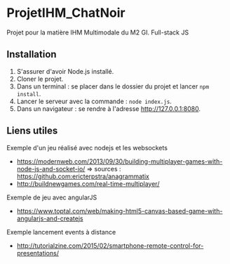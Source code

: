 # ProjetIHM_ChatNoir
Projet pour la matière IHM Multimodale du M2 GI. Full-stack JS

## Installation

1. S'assurer d'avoir Node.js installé.
2. Cloner le projet.
3. Dans un terminal : se placer dans le dossier du projet et lancer `npm install`.
4. Lancer le serveur avec la commande : `node index.js`.
5. Dans un navigateur : se rendre à l'adresse http://127.0.0.1:8080.

## Liens utiles
Exemple d'un jeu réalisé avec nodejs et les websockets
  - https://modernweb.com/2013/09/30/building-multiplayer-games-with-node-js-and-socket-io/
    => sources : https://github.com:ericterpstra/anagrammatix
  - http://buildnewgames.com/real-time-multiplayer/

Exemple de jeu avec angularJS
  - https://www.toptal.com/web/making-html5-canvas-based-game-with-angularjs-and-createjs
  
Exemple lancement events à distance
  -  http://tutorialzine.com/2015/02/smartphone-remote-control-for-presentations/
